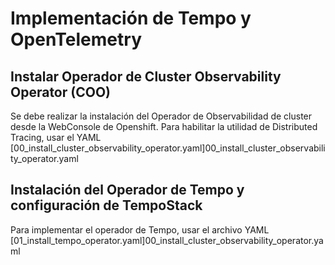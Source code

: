 # Implementación de Tempo y OpenTelemetry

## Instalar Operador de Cluster Observability Operator (COO)

Se debe realizar la instalación del Operador de Observabilidad de cluster desde la WebConsole de Openshift.
Para habilitar la utilidad de Distributed Tracing, usar el YAML [00_install_cluster_observability_operator.yaml]00_install_cluster_observability_operator.yaml

## Instalación del Operador de Tempo y configuración de TempoStack


Para implementar el operador de Tempo, usar el archivo YAML [01_install_tempo_operator.yaml]00_install_cluster_observability_operator.yaml

